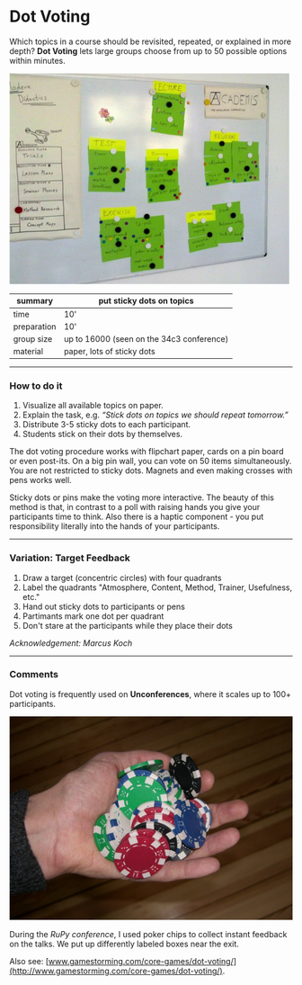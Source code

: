 # Dot Voting

Which topics in a course should be revisited, repeated, or explained in more depth? **Dot Voting** lets large groups choose from up to 50 possible options within minutes.

![Dot Voting](../images/dot_voting.jpg)

| summary     | put sticky dots on topics |
|-------------|---------------------------|
| time        | 10' |
| preparation | 10' |
| group size  | up to 16000 (seen on the 34c3 conference) |
| material    | paper, lots of sticky dots |

----

### How to do it

1. Visualize all available topics on paper.
2. Explain the task, e.g. *“Stick dots on topics we should repeat tomorrow.”*
3. Distribute 3-5 sticky dots to each participant.
4. Students stick on their dots by themselves.

The dot voting procedure works with flipchart paper, cards on a pin board or even post-its. 
On a big pin wall, you can vote on 50 items simultaneously. 
You are not restricted to sticky dots. Magnets and even making crosses with pens works well.

Sticky dots or pins make the voting more interactive.
The beauty of this method is that, in contrast to a poll with raising hands you give your participants time to think. Also there is a haptic component - you put responsibility literally into the hands of your participants.

----

### Variation: Target Feedback

1. Draw a target (concentric circles) with four quadrants
2. Label the quadrants "Atmosphere, Content, Method, Trainer, Usefulness, etc."
3. Hand out sticky dots to participants or pens
4. Partimants mark one dot per quadrant
5. Don't stare at the participants while they place their dots

*Acknowledgement: Marcus Koch*

----

### Comments

Dot voting is frequently used on **Unconferences**, where it scales up to 100+ participants.

![Pokerchips](../images/pokerchips.jpg)

During the *RuPy conference*, I used poker chips to collect instant feedback on the talks.
We put up differently labeled boxes near the exit.

Also see: [www.gamestorming.com/core-games/dot-voting/](http://www.gamestorming.com/core-games/dot-voting/).
